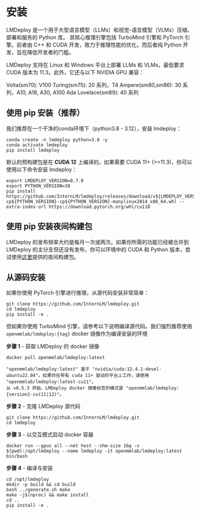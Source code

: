 # 安装

LMDeploy 是一个用于大型语言模型（LLMs）和视觉-语言模型（VLMs）压缩、部署和服务的 Python 库。
其核心推理引擎包括 TurboMind 引擎和 PyTorch 引擎。前者由 C++ 和 CUDA 开发，致力于推理性能的优化，而后者纯 Python 开发，旨在降低开发者的门槛。

LMDeploy 支持在 Linux 和 Windows 平台上部署 LLMs 和 VLMs，最低要求 CUDA 版本为 11.3。此外，它还与以下 NVIDIA GPU 兼容：

Volta(sm70): V100
Turing(sm75): 20 系列，T4
Ampere(sm80,sm86): 30 系列，A10, A16, A30, A100
Ada Lovelace(sm89): 40 系列

## 使用 pip 安装（推荐）

我们推荐在一个干净的conda环境下（python3.8 - 3.12），安装 lmdeploy：

```shell
conda create -n lmdeploy python=3.8 -y
conda activate lmdeploy
pip install lmdeploy
```

默认的预构建包是在 **CUDA 12** 上编译的。如果需要 CUDA 11+ (>=11.3)，你可以使用以下命令安装 lmdeploy：

```shell
export LMDEPLOY_VERSION=0.7.0
export PYTHON_VERSION=38
pip install https://github.com/InternLM/lmdeploy/releases/download/v${LMDEPLOY_VERSION}/lmdeploy-${LMDEPLOY_VERSION}+cu118-cp${PYTHON_VERSION}-cp${PYTHON_VERSION}-manylinux2014_x86_64.whl --extra-index-url https://download.pytorch.org/whl/cu118
```

## 使用 pip 安装夜间构建包

LMDeploy 的发布频率大约是每月一次或两次。如果你所需的功能已经被合并到 LMDeploy 的主分支但还没有发布，你可以环境中的 CUDA 和 Python 版本，尝试使用[这里](https://github.com/zhyncs/lmdeploy-build)提供的夜间构建包。

## 从源码安装

如果你使用 PyTorch 引擎进行推理，从源代码安装非常简单：

```shell
git clone https://github.com/InternLM/lmdeploy.git
cd lmdeploy
pip install -e .
```

但如果你使用 TurboMind 引擎，请参考以下说明编译源代码。我们强烈推荐使用 `openmmlab/lmdeploy:{tag}` docker 镜像作为编译安装的环境

**步骤 1** - 获取 LMDeploy 的 docker 镜像

```shell
docker pull openmmlab/lmdeploy:latest
```

```{note}
"openmmlab/lmdeploy:latest" 基于 "nvidia/cuda:12.4.1-devel-ubuntu22.04"。如果你在带有 cuda 11+ 驱动的平台上工作，请使用 "openmmlab/lmdeploy:latest-cu11"。
从 v0.5.3 开始，LMDeploy docker 镜像标签的模式是 "openmmlab/lmdeploy:{version}-cu(11|12)"。
```

**步骤 2** - 克隆 LMDeploy 源代码

```shell
git clone https://github.com/InternLM/lmdeploy.git
cd lmdeploy
```

**步骤 3** - 以交互模式启动 docker 容器

```shell
docker run --gpus all --net host --shm-size 16g -v $(pwd):/opt/lmdeploy --name lmdeploy -it openmmlab/lmdeploy:latest bin/bash
```

**步骤 4** - 编译与安装

```shell
cd /opt/lmdeploy
mkdir -p build && cd build
bash ../generate.sh make
make -j$(nproc) && make install
cd ..
pip install -e .
```
